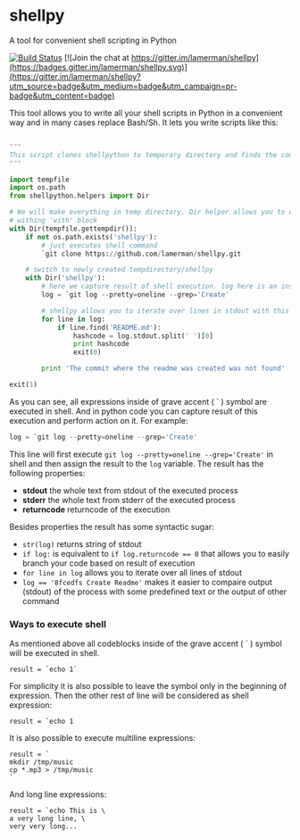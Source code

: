 # shellpy
A tool for convenient shell scripting in Python

[![Build Status](https://travis-ci.org/lamerman/shellpy.svg?branch=master)](https://travis-ci.org/lamerman/shellpy)
[![Join the chat at https://gitter.im/lamerman/shellpy](https://badges.gitter.im/lamerman/shellpy.svg)](https://gitter.im/lamerman/shellpy?utm_source=badge&utm_medium=badge&utm_campaign=pr-badge&utm_content=badge)

This tool allows you to write all your shell scripts in Python in a convenient way and in many cases replace Bash/Sh. It lets you write scripts like this:
```python

"""
This script clones shellpython to temporary directory and finds the commit hash where README was created
"""

import tempfile
import os.path
from shellpython.helpers import Dir

# We will make everything in temp directory. Dir helper allows you to change current directory
# withing 'with' block
with Dir(tempfile.gettempdir()):
    if not os.path.exists('shellpy'):
        # just executes shell command
        `git clone https://github.com/lamerman/shellpy.git

    # switch to newly created tempdirectory/shellpy
    with Dir('shellpy'):
        # here we capture result of shell execution. log here is an instance of Result class
        log = `git log --pretty=oneline --grep='Create'

        # shellpy allows you to iterate over lines in stdout with this syntactic sugar
        for line in log:
            if line.find('README.md'):
                hashcode = log.stdout.split(' ')[0]
                print hashcode
                exit(0)

        print 'The commit where the readme was created was not found'

exit(1)
```

As you can see, all expressions inside of grave accent ( ` ) symbol are executed in shell. And in python code you can capture result of this execution and perform action on it. 
For example:
```python
log = `git log --pretty=oneline --grep='Create'
```
This line will first execute ```git log --pretty=oneline --grep='Create'``` in shell and then assign the result to the ```log``` variable.
The result has the following properties:
- **stdout** the whole text from stdout of the executed process
- **stderr** the whole text from stderr of the executed process
- **returncode** returncode of the execution

Besides properties the result has some syntactic sugar:
- ```str(log)``` returns string of stdout
- ```if log:``` is equivalent to ```if log.returncode == 0``` that allows you to easily branch your code based on result of execution
- ```for line in log``` allows you to iterate over all lines of stdout
- ```log == '8fcedfs Create Readme'``` makes it easier to compaire output (stdout) of the process with some predefined text or the output of other command

### Ways to execute shell

As mentioned above all codeblocks inside of the grave accent ( ` ) symbol will be executed in shell. 

```result = `echo 1` ```

For simplicity it is also possible to leave the symbol only in the beginning of expression. Then the other rest of line will be considered as shell expression:

```result = `echo 1 ```

It is also possible to execute multiline expressions:

```
result = `
mkdir /tmp/music
cp *.mp3 > /tmp/music
`
```

And long line expressions:

```
result = `echo This is \
a very long line, \
very very long...
```
